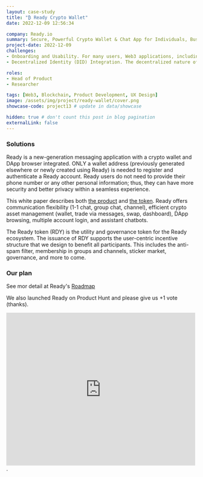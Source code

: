 ```yaml
---
layout: case-study
title: "₿ Ready Crypto Wallet"
date: 2022-12-09 12:56:34

company: Ready.io
summary: Secure, Powerful Crypto Wallet & Chat App for Individuals, Businesses, Everyone and Individuals.
project-date: 2022-12-09
challenges:
- Onboarding and Usability. For many users, Web3 applications, including crypto messaging apps, are complex due to concepts like wallets, keys, and tokens. The onboarding process can be intimidating for non-technical users. Web3 applications require users to manage wallets, private keys, and digital assets, which can be daunting for users not familiar with these concepts.
- Decentralized Identity (DID) Integration. The decentralized nature of Web3 means users don’t rely on centralized login systems (like Google or Facebook). Instead, decentralized identity solutions require handling cryptographic identities, which can be cumbersome.

roles:
- Head of Product
- Researcher

tags: [Web3, Blockchain, Product Development, UX Design]
image: /assets/img/project/ready-wallet/cover.png
showcase-code: project13 # update in data/showcase

hidden: true # don't count this post in blog pagination
externalLink: false
---
```


### Solutions

Ready is a new-generation messaging application with a crypto wallet and DApp browser integrated. ONLY a wallet address (previously generated elsewhere or newly created using Ready) is needed to register and authenticate a Ready account. Ready users do not need to provide their phone number or any other personal information; thus, they can have more security and better privacy within a seamless experience. 

This white paper describes both [the product](https://ready.io/whitepaper/product-026aed46b4eb448cbc94ac0bf7f07560) and [the token](https://ready.io/whitepaper/token-5631222ac17f4bd88052fed833edd623). Ready offers communication flexibility (1-1 chat, group chat, channel), efficient crypto asset management (wallet, trade via messages, swap, dashboard), DApp browsing, multiple account login, and assistant chatbots. 

The Ready token (RDY) is the utility and governance token for the Ready ecosystem. The issuance of RDY supports the user-centric incentive structure that we design to benefit all participants. This includes the anti-spam filter, membership in groups and channels, sticker market, governance, and more to come. 

### Our plan

See mor detail at Ready's [Roadmap](https://ready.io/whitepaper/Roadmap-e768f599c6a74cd8afa6e56da7742299)

We also launched Ready on Product Hunt and please give us +1 vote (thanks).

<iframe style="border: none;" src="https://cards.producthunt.com/cards/posts/365008?v=1" width="500" height="405" frameborder="0" scrolling="no" allowfullscreen></iframe>.

